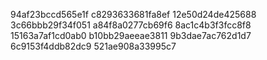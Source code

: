 94af23bccd565e1f
c8293633681fa8ef
12e50d24de425688
3c66bbb29f34f051
a84f8a0277cb69f6
8ac1c4b3f3fcc8f8
15163a7af1cd0ab0
b10bb29aeeae3811
9b3dae7ac762d1d7
6c9153f4ddb82dc9
521ae908a33995c7
